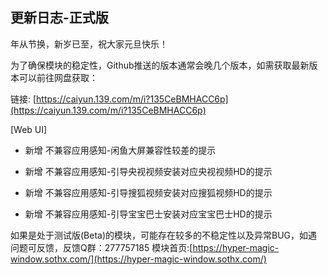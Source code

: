 ## 更新日志-正式版

年从节换，新岁已至，祝大家元旦快乐！

为了确保模块的稳定性，Github推送的版本通常会晚几个版本，如需获取最新版本可以前往网盘获取：

链接: [https://caiyun.139.com/m/i?135CeBMHACC6p](https://caiyun.139.com/m/i?135CeBMHACC6p)

[Web UI]

- 新增 不兼容应用感知-闲鱼大屏兼容性较差的提示

- 新增 不兼容应用感知-引导央视视频安装对应央视视频HD的提示

- 新增 不兼容应用感知-引导搜狐视频安装对应搜狐视频HD的提示

- 新增 不兼容应用感知-引导宝宝巴士安装对应宝宝巴士HD的提示

如果是处于测试版(Beta)的模块，可能存在较多的不稳定性以及异常BUG，如遇问题可反馈，反馈Q群：277757185
模块首页:[https://hyper-magic-window.sothx.com/](https://hyper-magic-window.sothx.com/)